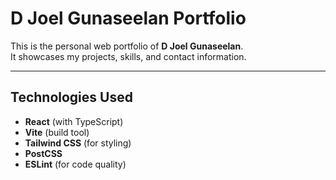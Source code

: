 # D Joel Gunaseelan Portfolio

This is the personal web portfolio of **D Joel Gunaseelan**.  
It showcases my projects, skills, and contact information.

---

## Technologies Used

- **React** (with TypeScript)
- **Vite** (build tool)
- **Tailwind CSS** (for styling)
- **PostCSS**
- **ESLint** (for code quality)

